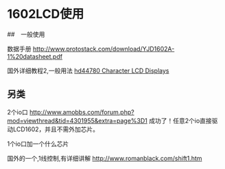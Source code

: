 # 1602LCD使用

##　一般使用

数据手册 http://www.protostack.com/download/YJD1602A-1%20datasheet.pdf

国外详细教程2,一般用法 [hd44780 Character LCD Displays](http://www.protostack.com/blog/2010/04/character-lcd-displays-part-2/)

## 另类

2个io口
http://www.amobbs.com/forum.php?mod=viewthread&tid=4301955&extra=page%3D1 成功了！任意2个io直接驱动LCD1602，并且不需外加芯片。

1个io口加一个什么芯片

国外的一个,1线控制,有详细讲解 http://www.romanblack.com/shift1.htm


